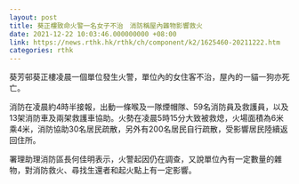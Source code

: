 ```yaml
---
layout: post
title: 葵正樓致命火警一名女子不治　消防稱屋內雜物影響救火
date: 2021-12-22 10:03:46.000000000 +08:00
link: https://news.rthk.hk/rthk/ch/component/k2/1625460-20211222.htm
categories: rthk
---
```


葵芳邨葵正樓凌晨一個單位發生火警，單位內的女住客不治，屋內的一貓一狗亦死亡。

消防在凌晨約4時半接報，出動一條喉及一隊煙帽隊、59名消防員及救護員，以及13架消防車及兩架救護車協助。火勢在凌晨5時15分大致被救熄，火場面積為6米乘4米，消防協助30名居民疏散，另外有200名居民自行疏散，受影響居民陸續返回住所。

署理助理消防區長何佳明表示，火警起因仍在調查，又說單位內有一定數量的雜物，對消防救火、尋找生還者和起火點上有一定影響。
